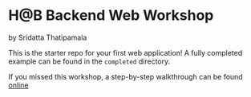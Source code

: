 # H@B Backend Web Workshop
by Sridatta Thatipamala

This is the starter repo for your first web application! A fully completed example can be found in the `completed` directory.

If you missed this workshop, a step-by-step walkthrough can be found [online](http://sridattalabs.com/teaching/hab-backend/)